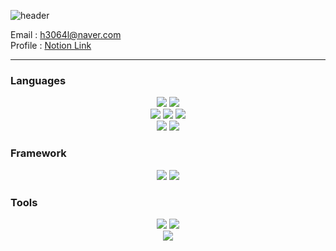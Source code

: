 ![header](https://capsule-render.vercel.app/api?type=waving&color=auto&height=300&section=header&text=Ganari's%20GitHub&fontSize=90)

Email : h3064l@naver.com <br>
Profile : [Notion Link](https://www.notion.so/7aec895149464fd1b9aeec9ed5909f21?pvs=4)

***

### Languages

<div align=center>
	<img src="https://img.shields.io/badge/java-BDBDBD?style=for-the-badge&logo=OpenJDK&logoColor=white">
    <img src="https://img.shields.io/badge/python-3776AB?style=for-the-badge&logo=python&logoColor=white">
    <br>
    <img src="https://img.shields.io/badge/C-A8B9CC?style=for-the-badge&logo=c&logoColor=white">
    <img src="https://img.shields.io/badge/C++-00599C?style=for-the-badge&logo=cplusplus&logoColor=white">
    <img src="https://img.shields.io/badge/dotnet-512BD4?style=for-the-badge&logo=dotnet&logoColor=white">
    <br>
    <img src="https://img.shields.io/badge/JavaScript-F7DF1E?style=for-the-badge&logo=JavaScript&logoColor=white">
    <img src="https://img.shields.io/badge/mysql-4479A1?style=for-the-badge&logo=mysql&logoColor=white">
</div>

### Framework
<div align=center>
    <img src="https://img.shields.io/badge/springboot-6DB33F?style=for-the-badge&logo=springboot&logoColor=white">
    <img src="https://img.shields.io/badge/react-61DAFB?style=for-the-badge&logo=react&logoColor=white">
</div>

### Tools
<div align=center>
    <img src="https://img.shields.io/badge/intellijidea-000000?style=for-the-badge&logo=intellijidea&logoColor=white">
    <img src="https://img.shields.io/badge/androidstudio-3DDC84?style=for-the-badge&logo=androidstudio&logoColor=white">
    <br>
    <img src="https://ganari3518.github.io/web2/vs.png">
</div>

